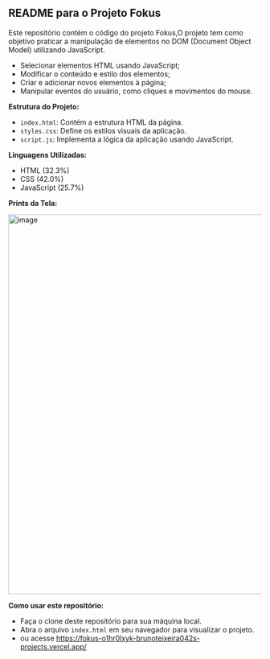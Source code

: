 ## README para o Projeto Fokus

Este repositório contém o código do projeto Fokus,O projeto tem como objetivo praticar a  manipulação de elementos no DOM (Document Object Model) utilizando JavaScript. 
*   Selecionar elementos HTML usando JavaScript;
*   Modificar o conteúdo e estilo dos elementos;
*   Criar e adicionar novos elementos à página;
*   Manipular eventos do usuário, como cliques e movimentos do mouse.

**Estrutura do Projeto:**

*   `index.html`: Contém a estrutura HTML da página.
*   `styles.css`: Define os estilos visuais da aplicação.
*   `script.js`: Implementa a lógica da aplicação usando JavaScript.

**Linguagens Utilizadas:**

*   HTML (32.3%)
*   CSS (42.0%)
*   JavaScript (25.7%)

**Prints da Tela:**

<img width="755" alt="image" src="https://github.com/user-attachments/assets/35b69643-4964-4db7-a32f-4f7c2e579200">

**Como usar este repositório:**

*   Faça o clone deste repositório para sua máquina local.
*   Abra o arquivo `index.html` em seu navegador para visualizar o projeto.
*   ou acesse https://fokus-o1hr0lxyk-brunoteixeira042s-projects.vercel.app/
